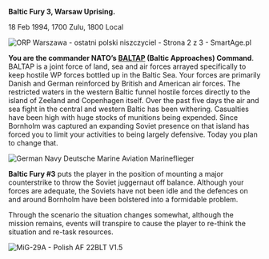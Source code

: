**Baltic Fury 3, Warsaw Uprising.**

18 Feb 1994, 1700 Zulu, 1800 Local

![ORP Warszawa - ostatni polski niszczyciel - Strona 2 z 3 -
SmartAge.pl](/assets/images/aar/bf/bf3/image1.jpeg)

**You are the commander NATO’s
[BALTAP](https://en.wikipedia.org/wiki/Allied_Forces_Baltic_Approaches)
(Baltic Approaches) Command**. BALTAP is a joint force of land, sea and
air forces arrayed specifically to keep hostile WP forces bottled up in
the Baltic Sea. Your forces are primarily Danish and German reinforced
by British and American air forces. The restricted waters in the western
Baltic funnel hostile forces directly to the island of Zeeland and
Copenhagen itself. Over the past five days the air and sea fight in the
central and western Baltic has been withering. Casualties have been high
with huge stocks of munitions being expended. Since Bornholm was
captured an expanding Soviet presence on that island has forced you to
limit your activities to being largely defensive. Today you plan to
change that.

![German Navy Deutsche Marine Aviation
Marineflieger](/assets/images/aar/bf/bf3/image2.jpeg)

**<span class="underline">Baltic Fury \#3</span>** puts the player in
the position of mounting a major counterstrike to throw the Soviet
juggernaut off balance. Although your forces are adequate, the Soviets
have not been idle and the defences on and around Bornholm have been
bolstered into a formidable problem.

Through the scenario the situation changes somewhat, although the
mission remains, events will transpire to cause the player to re-think
the situation and re-task resources.

![MiG-29A - Polish AF 22BLT
V1.5](/assets/images/aar/bf/bf3/image3.jpeg)
